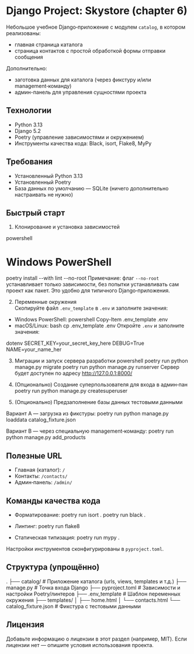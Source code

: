 # Django Project: Skystore (chapter 6)

Небольшое учебное Django‑приложение с модулем `catalog`, в котором реализованы:
- главная страница каталога
- страница контактов с простой обработкой формы отправки сообщения

Дополнительно:
- заготовка данных для каталога (через фикстуру и/или management‑команду)
- админ-панель для управления сущностями проекта

## Технологии
- Python 3.13
- Django 5.2
- Poetry (управление зависимостями и окружением)
- Инструменты качества кода: Black, isort, Flake8, MyPy

## Требования
- Установленный Python 3.13
- Установленный Poetry
- База данных по умолчанию — SQLite (ничего дополнительно настраивать не нужно)

## Быстрый старт

1) Клонирование и установка зависимостей

powershell
# Windows PowerShell
poetry install --with lint --no-root
Примечание: флаг `--no-root` устанавливает только зависимости, без попытки устанавливать сам проект как пакет. Это удобно для типичного Django‑приложения.

2) Переменные окружения  
Скопируйте файл `.env_template` в `.env` и заполните значения:
- Windows PowerShell:
powershell Copy-Item .env_template .env
- macOS/Linux:
bash cp .env_template .env
Откройте `.env` и заполните значения:

dotenv SECRET_KEY=your_secret_key_here DEBUG=True NAME=your_name_her


3) Миграции и запуск сервера разработки
powershell poetry run python manage.py migrate poetry run python manage.py runserver
Сервер будет доступен по адресу http://127.0.0.1:8000/

4) (Опционально) Создание суперпользователя для входа в админ‑пан
poetry run python manage.py createsuperuser

5) (Опционально) Предзаполнение базы данных тестовыми данными

Вариант A — загрузка из фикстуры:
poetry run python manage.py loaddata catalog_fixture.json

Вариант B — через специальную management‑команду:
poetry run python manage.py add_products

## Полезные URL
- Главная (каталог): `/`
- Контакты: `/contacts/`
- Админ‑панель: `/admin/`

## Команды качества кода
- Форматирование:
poetry run isort . poetry run black .

- Линтинг:
poetry run flake8

- Статическая типизация:
poetry run mypy .

Настройки инструментов сконфигурированы в `pyproject.toml`.

## Структура (упрощённо)
. ├── catalog/ # Приложение каталога (urls, views, templates и т.д.) ├── manage.py # Точка входа Django ├── pyproject.toml # Зависимости и настройки Poetry/линтеров ├── .env_template # Шаблон переменных окружения ├── templates/ │ ├── home.html │ └── contacts.html └── catalog_fixture.json # Фикстура с тестовыми данными


## Лицензия
Добавьте информацию о лицензии в этот раздел (например, MIT). Если лицензии нет — опишите условия использования проекта.
